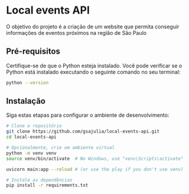 # Local events API

O objetivo do projeto é a criação de um website que permita conseguir informações de eventos próximos na região de São Paulo

## Pré-requisitos

Certifique-se de que o Python esteja instalado. Você pode verificar se o Python está instalado executando o seguinte comando no seu terminal:

```bash
python --version
```
## Instalação

Siga estas etapas para configurar o ambiente de desenvolvimento:

```bash
# Clone o repositório
git clone https://github.com/gsajulia/local-events-api.git
cd local-events-api

# Opcionalmente, crie um ambiente virtual
python -m venv venv
source venv/bin/activate  # No Windows, use "venv\Scripts\activate"

uvicorn main:app --reload # (or use the play if you don't use venv)

# Instale as dependências
pip install -r requirements.txt
